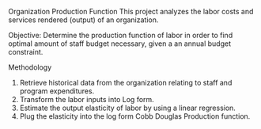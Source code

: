 Organization Production Function
This project analyzes the labor costs and services rendered (output) of an organization. 

Objective:
Determine the production function of labor in order to find optimal amount of staff budget necessary, given a an annual budget constraint. 

Methodology
1) Retrieve historical data from the organization relating to staff and program expenditures.
2) Transform the labor inputs into Log form.
3) Estimate the output elasticity of labor by using a linear regression.
4) Plug the elasticity into the log form Cobb Douglas Production function. 

